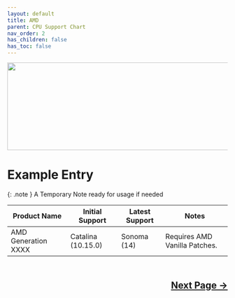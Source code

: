 ```yaml
---
layout: default
title: AMD
parent: CPU Support Chart
nav_order: 2
has_children: false
has_toc: false
---
```


<style>
  .next-button-container {
      text-align: right;
    }

  .next-button {
      top: 0px;
      bottom: 0px;
      left: 0px;
      right: 0px;
  }
</style>

<p align="center">
  <img width="650" height="200" src="../../../../assets/Header-AMDBased.png">
</p>

# Example Entry

{: .note }
A Temporary Note ready for usage if needed

| Product Name | Initial Support | Latest Support | Notes |
| --- | --- | --- | --- |
| AMD Generation XXXX | Catalina (10.15.0) | Sonoma (14) | Requires AMD Vanilla Patches. |

<h2 align="center">
  <br>
  <div class="next-button-container">
  <a class="next-button" href="../../../03-GPUSupport/index/">Next Page &rarr;</a>
  </div>
  <br>
</h2>
